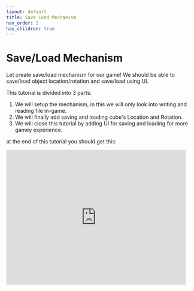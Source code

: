 ```yaml
---
layout: default
title: Save Load Mechanism
nav_order: 2
has_children: true
---
```


# Save/Load Mechanism

Let create save/load mechanism for our game! We should be able to save/load object location/rotation and save/load using UI.

This tutorial is divided into 3 parts:
1. We will setup the mechanism, in this we will only look into writing and reading file in-game.
2. We will finally add saving and loading cube's Location and Rotation.
3. We will close this tutorial by adding UI for saving and loading for more gamey experience.

at the end of this tutorial you should get this:

<iframe width="480" height="360" src="https://blackgoku36.github.io/armory-tutorials/Assets/save_load_final.mp4" frameborder="0"> </iframe>